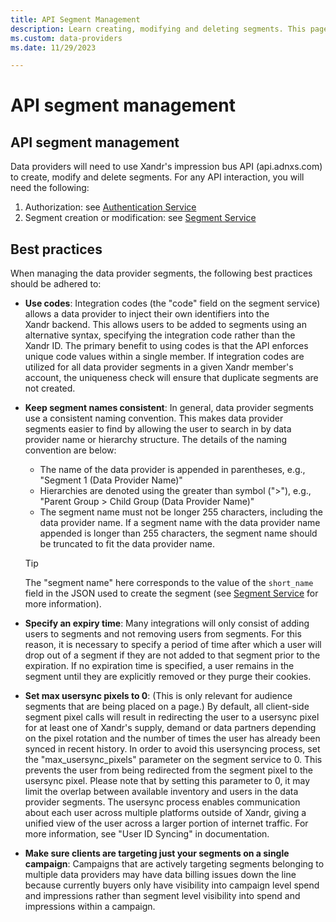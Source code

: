 ```yaml
---
title: API Segment Management
description: Learn creating, modifying and deleting segments. This page also covers best practices for managing data provider segments. 
ms.custom: data-providers
ms.date: 11/29/2023

---
```



# API segment management

## API segment management

Data providers will need to use Xandr's impression bus API (api.adnxs.com) to create, modify and delete segments. For any API interaction, you will need the following:

1. Authorization: see [Authentication Service](../digital-platform-api/authentication-service.md)
1. Segment creation or modification: see [Segment Service](../digital-platform-api/segment-service.md)

## Best practices

When managing the data provider segments, the following best practices should be adhered to:

- **Use codes**: Integration codes (the "code" field on the segment service) allows a data provider to inject their own identifiers into the Xandr backend. This allows users to be added to segments using an alternative syntax, specifying the integration code rather than the Xandr ID. The primary benefit to using codes is that the API enforces unique code values within a single member. If integration codes are utilized for all data provider segments in a given Xandr member's account, the uniqueness check will ensure that duplicate segments are not created.
- **Keep segment names consistent**: In general, data provider segments use a consistent naming convention. This makes data provider segments easier to find by allowing the user to search in by data provider name or hierarchy structure. The details of the naming convention are below:
  - The name of the data provider is appended in parentheses, e.g., "Segment 1 (Data Provider Name)"
  - Hierarchies are denoted using the greater than symbol ("\>"), e.g., "Parent Group \> Child Group (Data Provider Name)"
  - The segment name must not be longer 255 characters, including the data provider name. If a segment name with the data provider name appended is longer than 255 characters, the segment name should be truncated to fit the data provider name.

  > [!TIP]
  > The "segment name" here corresponds to the value of the `short_name` field in the JSON used to create the segment (see [Segment Service](../digital-platform-api/segment-service.md) for more information).

- **Specify an expiry time**: Many integrations will only consist of adding users to segments and not removing users from segments. For this reason, it is necessary to specify a period of time after which a user will drop out of a segment if they are not added to that segment prior to the expiration. If no expiration time is specified, a user remains in the segment until they are explicitly removed or they purge their cookies.
- **Set max usersync pixels to 0**: (This is only relevant for audience segments that are being placed on a page.) By default, all client-side segment pixel calls will result in redirecting the user to a usersync pixel for at least one of Xandr's supply, demand or data partners depending on the pixel rotation and the number of times the user has already been synced in recent history. In order to avoid this usersyncing process, set the "max_usersync_pixels" parameter on the segment service to 0. This prevents the user from being redirected from the segment pixel to the usersync pixel. Please note that by setting this parameter to 0, it may limit the overlap between available inventory and users in the data provider segments. The usersync process enables communication about each user across multiple platforms outside of Xandr, giving a unified view of the user across a larger portion of internet traffic. For more information, see "User ID Syncing" in documentation.
- **Make sure clients are targeting just your segments on a single campaign**: Campaigns that are actively targeting segments belonging to multiple data providers may have data billing issues down the line because currently buyers only have visibility into campaign level spend and impressions rather than segment level visibility into spend and impressions within a campaign.
